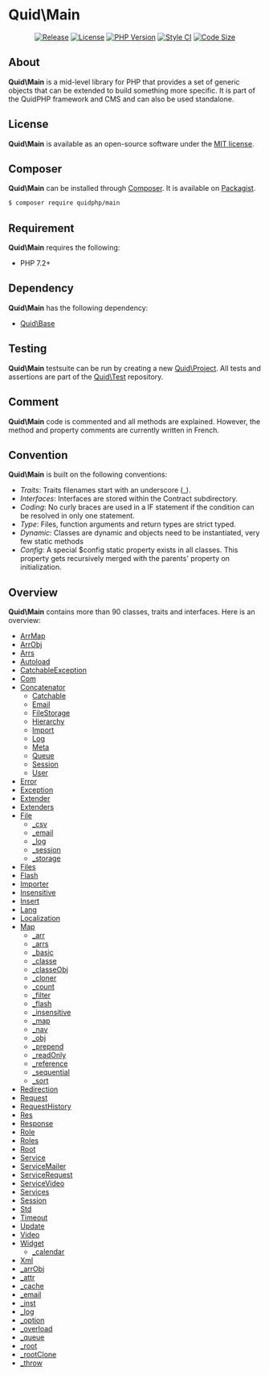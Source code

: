 # Quid\Main
<p align='center'>
  <a href='https://packagist.org/packages/quidphp/main'><img src='https://img.shields.io/github/v/release/quidphp/main' alt='Release' /></a>
  <a href='https://github.com/quidphp/main/blob/master/LICENSE'><img src='https://img.shields.io/github/license/quidphp/main' alt='License' /></a>
  <a href='https://www.php.net'><img src='https://img.shields.io/packagist/php-v/quidphp/main' alt='PHP Version' /></a>
  <a href='https://styleci.io'><img src='https://styleci.io/repos/203668077/shield' alt='Style CI' /></a>
  <a href='https://github.com/quidphp/main'><img src='https://img.shields.io/github/languages/code-size/quidphp/main' alt='Code Size' /></a>
</p>

## About
**Quid\Main** is a mid-level library for PHP that provides a set of generic objects that can be extended to build something more specific. It is part of the QuidPHP framework and CMS and can also be used standalone. 

## License
**Quid\Main** is available as an open-source software under the [MIT license](LICENSE).

## Composer
**Quid\Main** can be installed through [Composer](https://getcomposer.org). It is available on [Packagist](https://packagist.org/packages/quidphp/main).
``` bash
$ composer require quidphp/main
```

## Requirement
**Quid\Main** requires the following:
- PHP 7.2+

## Dependency
**Quid\Main** has the following dependency:
- [Quid\Base](https://github.com/quidphp/base)

## Testing
**Quid\Main** testsuite can be run by creating a new [Quid\Project](https://github.com/quidphp/project). All tests and assertions are part of the [Quid\Test](https://github.com/quidphp/test) repository.

## Comment
**Quid\Main** code is commented and all methods are explained. However, the method and property comments are currently written in French.

## Convention
**Quid\Main** is built on the following conventions:
- *Traits*: Traits filenames start with an underscore (_).
- *Interfaces*: Interfaces are stored within the Contract subdirectory.
- *Coding*: No curly braces are used in a IF statement if the condition can be resolved in only one statement.
- *Type*: Files, function arguments and return types are strict typed.
- *Dynamic*: Classes are dynamic and objects need to be instantiated, very few static methods
- *Config*: A special $config static property exists in all classes. This property gets recursively merged with the parents' property on initialization.

## Overview
**Quid\Main** contains more than 90 classes, traits and interfaces. Here is an overview:
- [ArrMap](src/ArrMap.php)
- [ArrObj](src/ArrObj.php)
- [Arrs](src/Arrs.php)
- [Autoload](src/Autoload.php)
- [CatchableException](src/CatchableException.php)
- [Com](src/Com.php)
- [Concatenator](src/Concatenator.php)
    - [Catchable](src/Contract/Catchable.php)
    - [Email](src/Contract/Email.php)
    - [FileStorage](src/Contract/FileStorage.php)
    - [Hierarchy](src/Contract/Hierarchy.php)
    - [Import](src/Contract/Import.php)
    - [Log](src/Contract/Log.php)
    - [Meta](src/Contract/Meta.php)
    - [Queue](src/Contract/Queue.php)
    - [Session](src/Contract/Session.php)
    - [User](src/Contract/User.php)
- [Error](src/Error.php)
- [Exception](src/Exception.php)
- [Extender](src/Extender.php)
- [Extenders](src/Extenders.php)
- [File](src/File.php)
    - [_csv](src/File/_csv.php)
    - [_email](src/File/_email.php)
    - [_log](src/File/_log.php)
    - [_session](src/File/_session.php)
    - [_storage](src/File/_storage.php)
- [Files](src/Files.php)
- [Flash](src/Flash.php)
- [Importer](src/Importer.php)
- [Insensitive](src/Insensitive.php)
- [Insert](src/Insert.php)
- [Lang](src/Lang.php)
- [Localization](src/Localization.php)
- [Map](src/Map.php)
    - [_arr](src/Map/_arr.php)
    - [_arrs](src/Map/_arrs.php)
    - [_basic](src/Map/_basic.php)
    - [_classe](src/Map/_classe.php)
    - [_classeObj](src/Map/_classeObj.php)
    - [_cloner](src/Map/_cloner.php)
    - [_count](src/Map/_count.php)
    - [_filter](src/Map/_filter.php)
    - [_flash](src/Map/_flash.php)
    - [_insensitive](src/Map/_insensitive.php)
    - [_map](src/Map/_map.php)
    - [_nav](src/Map/_nav.php)
    - [_obj](src/Map/_obj.php)
    - [_prepend](src/Map/_prepend.php)
    - [_readOnly](src/Map/_readOnly.php)
    - [_reference](src/Map/_reference.php)
    - [_sequential](src/Map/_sequential.php)
    - [_sort](src/Map/_sort.php)
- [Redirection](src/Redirection.php)
- [Request](src/Request.php)
- [RequestHistory](src/RequestHistory.php)
- [Res](src/Res.php)
- [Response](src/Response.php)
- [Role](src/Role.php)
- [Roles](src/Roles.php)
- [Root](src/Root.php)
- [Service](src/Service.php)
- [ServiceMailer](src/ServiceMailer.php)
- [ServiceRequest](src/ServiceRequest.php)
- [ServiceVideo](src/ServiceVideo.php)
- [Services](src/Services.php)
- [Session](src/Session.php)
- [Std](src/Std.php)
- [Timeout](src/Timeout.php)
- [Update](src/Update.php)
- [Video](src/Video.php)
- [Widget](src/Widget.php)
    - [_calendar](src/Widget/_calendar.php)
- [Xml](src/Xml.php)
- [_arrObj](src/_arrObj.php)
- [_attr](src/_attr.php)
- [_cache](src/_cache.php)
- [_email](src/_email.php)
- [_inst](src/_inst.php)
- [_log](src/_log.php)
- [_option](src/_option.php)
- [_overload](src/_overload.php)
- [_queue](src/_queue.php)
- [_root](src/_root.php)
- [_rootClone](src/_rootClone.php)
- [_throw](src/_throw.php)